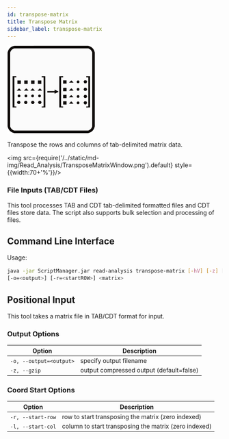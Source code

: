 ```yaml
---
id: transpose-matrix
title: Transpose Matrix
sidebar_label: transpose-matrix
---
```


![transpose-matrix](/../static/icons/Read_Analysis/TransposeMatrix_square.svg)

Transpose the rows and columns of tab-delimited matrix data.

<img src={require('/../static/md-img/Read_Analysis/TransposeMatrixWindow.png').default} style={{width:70+'%'}}/>

### File Inputs (TAB/CDT Files)
This tool processes TAB and CDT tab-delimited formatted files and CDT files store data. The script also supports bulk selection and processing of files.

## Command Line Interface

Usage:
```bash
java -jar ScriptManager.jar read-analysis transpose-matrix [-hV] [-z] [-l=<startCOL>]
[-o=<output>] [-r=<startROW>] <matrix>
```

## Positional Input

This tool takes a matrix file in TAB/CDT format for input.


### Output Options

| Option | Description |
| ------ | ----------- |
| `-o, --output=<output>` | specify output filename |
| `-z, --gzip` | output compressed output (default=false) |


### Coord Start Options

| Option | Description |
| ------ | ----------- |
| `-r, --start-row` | row to start transposing the matrix (zero indexed) |
| `-l, --start-col` | column to start transposing the matrix (zero indexed) |

[file-format]:/docs/Guides/Getting-Started/file-formats
